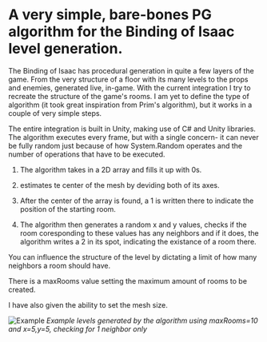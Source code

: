 # A very simple, bare-bones PG algorithm for the Binding of Isaac level generation.

The Binding of Isaac has procedural generation in quite a few layers of the game. From the very structure of a floor with its many levels to the props and enemies, generated live, in-game.
With the current integration I try to recreate the structure of the game's rooms.
I am yet to define the type of algorithm (it took great inspiration from Prim's algorithm), but it works in a couple of very simple steps.

The entire integration is built in Unity, making use of C# and Unity libraries.
The algorithm executes every frame, but with a single concern- it can never be fully random just because of how System.Random operates and the number of operations that have to be executed.

1. The algorithm takes in a 2D array and fills it up with 0s.

2. estimates te center of the mesh by deviding both of its axes.

3. After the center of the array is found, a 1 is written there to indicate the position of the starting room.

4. The algorithm then generates a random x and y values, checks if the room coresponding to these values has any neighbors and if it does, the algorithm writes a 2 in its spot, indicating the existance of a room there.

You can influence the structure of the level by dictating a limit of how many neighbors a room should have.

There is a maxRooms value setting the maximum amount of rooms to be created.

I have also given the ability to set the mesh size.


![Example](https://i.imgur.com/qu1SGXJ.png "Example")
_Example levels generated by the algorithm using maxRooms=10 and x=5,y=5, checking for 1 neighbor only_
